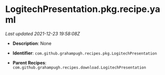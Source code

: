 # LogitechPresentation.pkg.recipe.yaml

_Last updated 2021-12-23 19:58:08Z_

- **Description**: None

- **Identifier**: `com.github.grahampugh.recipes.pkg.LogitechPresentation`

- **Parent Recipes**: `com.github.grahampugh.recipes.download.LogitechPresentation`